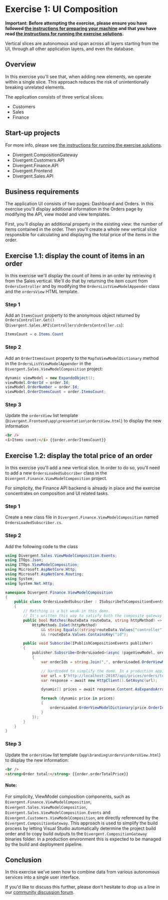 # Exercise 1: UI Composition

**Important: Before attempting the exercise, please ensure you have followed [the instructions for preparing your machine](/README.md#preparing-your-machine-for-the-workshop) and that you have read [the instructions for running the exercise solutions](/README.md#running-the-exercise-solutions).**

Vertical slices are autonomous and span across all layers starting from the UI, through all other application layers, and even the database.

## Overview

In this exercise you'll see that, when adding new elements, we operate within a single slice. This approach reduces the risk of unintentionally breaking unrelated elements.

The application consists of three vertical slices:
- Customers
- Sales
- Finance

## Start-up projects

For more info, please see [the instructions for running the exercise solutions](/README.md#running-the-exercise-solutions).

* Divergent.CompositionGateway
* Divergent.Customers.API
* Divergent.Finance.API
* Divergent.Frontend
* Divergent.Sales.API

## Business requirements

The application UI consists of two pages: Dashboard and Orders. In this exercise you'll display additional information in the Orders page by modifying the API, view model and view templates.

First, you'll display an additional property in the existing view: the number of items contained in the order. Then you'll create a whole new vertical slice responsible for calculating and displaying the total price of the items in the order.

## Exercise 1.1: display the count of items in an order

In this exercise we'll display the count of items in an order by retrieving it from the Sales vertical. We'll do that by returning the item count from `OrdersController` and by modifying the `OrdersListViewModelAppender` class and the `ordersView` HTML template.

### Step 1

Add an `ItemsCount` property to the anonymous object returned by `OrdersController.Get()` (`Divergent.Sales.API\Controllers\OrdersController.cs`):

```c#
ItemsCount = o.Items.Count
```

### Step 2

Add an `OrderItemsCount` property to the `MapToViewModelDictionary` method in the `OrdersListViewModelAppender` in the `Divergent.Sales.ViewModelComposition` project:

```csharp
dynamic viewModel = new ExpandoObject();
viewModel.OrderId = order.Id;
viewModel.OrderNumber = order.Id;
viewModel.OrderItemsCount = order.ItemsCount;
```

### Step 3

Update the `ordersView` list template (`Divergent.Frontend\app\presentation\ordersView.html`) to display the new information

```html
<br />
<i>Items count:</i> {{order.orderItemsCount}}
```

## Exercise 1.2: display the total price of an order

In this exercise you'll add a new vertical slice. In order to do so, you'll need to add a new `OrdersLoadedSubscriber` class in the `Divergent.Finance.ViewModelComposition` project.

For simplicity, the Finance API backend is already in place and the exercise concentrates on composition and UI related tasks.

### Step 1

Create a new class file in `Divergent.Finance.ViewModelComposition` named `OrdersLoadedSubscriber.cs`.

### Step 2

Add the following code to the class

```csharp
using Divergent.Sales.ViewModelComposition.Events;
using ITOps.Json;
using ITOps.ViewModelComposition;
using Microsoft.AspNetCore.Http;
using Microsoft.AspNetCore.Routing;
using System;
using System.Net.Http;

namespace Divergent.Finance.ViewModelComposition
{
    public class OrdersLoadedSubscriber : ISubscribeToCompositionEvents
    {
        // Matching is a bit weak in this demo.
        // It's written this way to satisfy both the composite gateway and website demos.
        public bool Matches(RouteData routeData, string httpMethod) =>
            HttpMethods.IsGet(httpMethod)
                && string.Equals((string)routeData.Values["controller"], "orders", StringComparison.OrdinalIgnoreCase)
                && !routeData.Values.ContainsKey("id");

        public void Subscribe(IPublishCompositionEvents publisher)
        {
            publisher.Subscribe<OrdersLoaded>(async (pageViewModel, ordersLoaded, routeData, query) =>
            {
                var orderIds = string.Join(",", ordersLoaded.OrderViewModelDictionary.Keys);

                // Hardcoded to simplify the demo. In a production app, a config object could be injected.
                var url = $"http://localhost:20187/api/prices/orders/total?orderIds={orderIds}";
                var response = await new HttpClient().GetAsync(url);

                dynamic[] prices = await response.Content.AsExpandoArrayAsync();

                foreach (dynamic price in prices)
                {
                    ordersLoaded.OrderViewModelDictionary[price.OrderId].OrderTotalPrice = price.Amount;
                }
            });
        }
    }
}
```

### Step 3

Update the `ordersView` list template (`app\branding\orders\ordersView.html`) to display the new information:

```html
<br />
<strong>Order total:</strong> {{order.orderTotalPrice}}
```

#### Note:

For simplicity, ViewModel composition components, such as `Divergent.Finance.ViewModelComposition`, `Divergent.Sales.ViewModelComposition`, `Divergent.Sales.ViewModelComposition.Events` and `Divergent.Customers.ViewModelComposition`, are directly referenced by the `Divergent.CompositionGateway`. This approach is used to simplify the build process by letting Visual Studio automatically determine the project build order and to copy build outputs to the `Divergent.CompositionGateway` binaries folder. In a production environment this is expected to be managed by the build and deployment pipeline.

## Conclusion

In this exercise we've seen how to combine data from various autonomous services into a single user interface.

If you'd like to discuss this further, please don't hesitate to drop us a line in our [community discussion forum](https://discuss.particular.net/).
